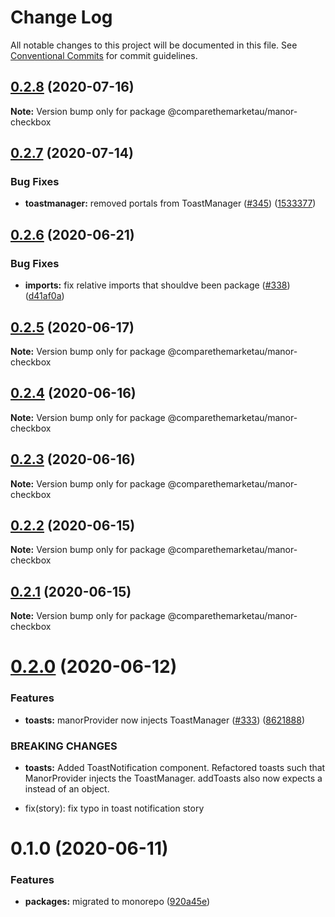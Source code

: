 # Change Log

All notable changes to this project will be documented in this file.
See [Conventional Commits](https://conventionalcommits.org) for commit guidelines.

## [0.2.8](https://github.com/comparethemarketau/manor-react/compare/@comparethemarketau/manor-checkbox@0.2.7...@comparethemarketau/manor-checkbox@0.2.8) (2020-07-16)

**Note:** Version bump only for package @comparethemarketau/manor-checkbox





## [0.2.7](https://github.com/comparethemarketau/manor-react/compare/@comparethemarketau/manor-checkbox@0.2.6...@comparethemarketau/manor-checkbox@0.2.7) (2020-07-14)


### Bug Fixes

* **toastmanager:** removed portals from ToastManager ([#345](https://github.com/comparethemarketau/manor-react/issues/345)) ([1533377](https://github.com/comparethemarketau/manor-react/commit/1533377910e9cbac266abe24fae1ee42eba4c52f))





## [0.2.6](https://github.com/comparethemarketau/manor-react/compare/@comparethemarketau/manor-checkbox@0.2.5...@comparethemarketau/manor-checkbox@0.2.6) (2020-06-21)


### Bug Fixes

* **imports:** fix relative imports that shouldve been package ([#338](https://github.com/comparethemarketau/manor-react/issues/338)) ([d41af0a](https://github.com/comparethemarketau/manor-react/commit/d41af0aea1f21e2fd30d281301648d44fc566da4))





## [0.2.5](https://github.com/comparethemarketau/manor-react/compare/@comparethemarketau/manor-checkbox@0.2.4...@comparethemarketau/manor-checkbox@0.2.5) (2020-06-17)

**Note:** Version bump only for package @comparethemarketau/manor-checkbox





## [0.2.4](https://github.com/comparethemarketau/manor-react/compare/@comparethemarketau/manor-checkbox@0.2.3...@comparethemarketau/manor-checkbox@0.2.4) (2020-06-16)

**Note:** Version bump only for package @comparethemarketau/manor-checkbox





## [0.2.3](https://github.com/comparethemarketau/manor-react/compare/@comparethemarketau/manor-checkbox@0.2.2...@comparethemarketau/manor-checkbox@0.2.3) (2020-06-16)

**Note:** Version bump only for package @comparethemarketau/manor-checkbox





## [0.2.2](https://github.com/comparethemarketau/manor-react/compare/@comparethemarketau/manor-checkbox@0.2.1...@comparethemarketau/manor-checkbox@0.2.2) (2020-06-15)

**Note:** Version bump only for package @comparethemarketau/manor-checkbox





## [0.2.1](https://github.com/comparethemarketau/manor-react/compare/@comparethemarketau/manor-checkbox@0.2.0...@comparethemarketau/manor-checkbox@0.2.1) (2020-06-15)

**Note:** Version bump only for package @comparethemarketau/manor-checkbox





# [0.2.0](https://github.com/comparethemarketau/manor-react/compare/@comparethemarketau/manor-checkbox@0.1.0...@comparethemarketau/manor-checkbox@0.2.0) (2020-06-12)


### Features

* **toasts:** manorProvider now injects ToastManager ([#333](https://github.com/comparethemarketau/manor-react/issues/333)) ([8621888](https://github.com/comparethemarketau/manor-react/commit/862188867bbc8258b29fa162f46e5ad5b108f778))


### BREAKING CHANGES

* **toasts:** Added ToastNotification component. Refactored toasts such that ManorProvider
injects the ToastManager. addToasts also now expects a <ToastNotification> instead of an object.

* fix(story): fix typo in toast notification story





# 0.1.0 (2020-06-11)


### Features

* **packages:** migrated to monorepo ([920a45e](https://github.com/comparethemarketau/manor-react/commit/920a45ec4b40a19de32f39f29693cbe1b1f314ae))
